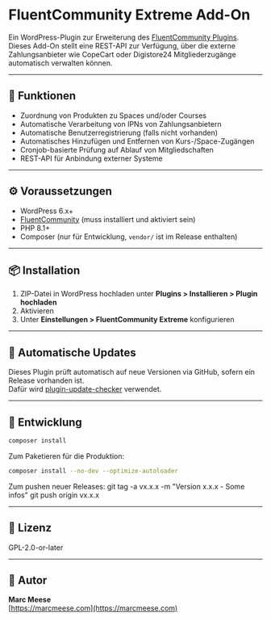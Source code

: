 # FluentCommunity Extreme Add-On

Ein WordPress-Plugin zur Erweiterung des [FluentCommunity Plugins](https://fluentcommunity.co/).  
Dieses Add-On stellt eine REST-API zur Verfügung, über die externe Zahlungsanbieter wie CopeCart oder Digistore24 Mitgliederzugänge automatisch verwalten können.

---

## 🔧 Funktionen

- Zuordnung von Produkten zu Spaces und/oder Courses
- Automatische Verarbeitung von IPNs von Zahlungsanbietern
- Automatische Benutzerregistrierung (falls nicht vorhanden)
- Automatisches Hinzufügen und Entfernen von Kurs-/Space-Zugängen
- Cronjob-basierte Prüfung auf Ablauf von Mitgliedschaften
- REST-API für Anbindung externer Systeme

---

## ⚙️ Voraussetzungen

- WordPress 6.x+
- [FluentCommunity](https://fluentcommunity.co/) (muss installiert und aktiviert sein)
- PHP 8.1+
- Composer (nur für Entwicklung, `vendor/` ist im Release enthalten)

---

## 📦 Installation

1. ZIP-Datei in WordPress hochladen unter **Plugins > Installieren > Plugin hochladen**
2. Aktivieren
3. Unter **Einstellungen > FluentCommunity Extreme** konfigurieren

---

## 🔁 Automatische Updates

Dieses Plugin prüft automatisch auf neue Versionen via GitHub, sofern ein Release vorhanden ist.  
Dafür wird [plugin-update-checker](https://github.com/YahnisElsts/plugin-update-checker) verwendet.

---

## 🧪 Entwicklung

```bash
composer install
```

Zum Paketieren für die Produktion:

```bash
composer install --no-dev --optimize-autoloader
```

Zum pushen neuer Releases:
git tag -a vx.x.x -m "Version x.x.x - Some infos"
git push origin vx.x.x


---

## 📄 Lizenz

GPL-2.0-or-later

---

## 👤 Autor

**Marc Meese**  
[https://marcmeese.com](https://marcmeese.com)